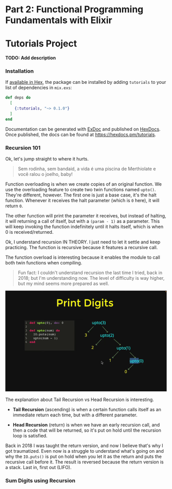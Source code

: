 # Part 2: Functional Programming Fundamentals with Elixir

# Tutorials Project

**TODO: Add description**

### Installation

If [available in Hex](https://hex.pm/docs/publish), the package can be installed
by adding `tutorials` to your list of dependencies in `mix.exs`:

```elixir
def deps do
  [
    {:tutorials, "~> 0.1.0"}
  ]
end
```

Documentation can be generated with [ExDoc](https://github.com/elixir-lang/ex_doc)
and published on [HexDocs](https://hexdocs.pm). Once published, the docs can
be found at <https://hexdocs.pm/tutorials>.

### Recursion 101

Ok, let's jump straight to where it hurts. 

> Sem rodinha, sem bandaid, a vida é uma piscina de Merthiolate e você ralou o joelho, baby!

Function overloading is when we create copies of an original function. We use the overloading feature to create two twin functions named `upto()`. They're different, however. The first one is just a base case, it's the halt function. Whenever it receives the halt parameter (which is `0` here), it will return `0`. 

The other function will print the parameter it receives, but instead of halting, it will returning a call of itself, but with a `(param - 1)` as a parameter. This will keep invoking the function indefinitely until it halts itself, which is when 0 is received/returned.

Ok, I understand recursion IN THEORY. I just need to let it settle and keep practicing. The function is recursive because it features a recursive call.

The function overload is interesting because it enables the module to call both twin functions when compiling.

> Fun fact: I couldn't understand recursion the last time I tried, back in 2018; but I'm understanding now. The level of difficulty is way higher, but my mind seems more prepared as well.

![recursion-function-explained](https://github.com/divertimentos/course-elixir-freecodecamp/blob/main/assets/elixir-recursion.png)

The explanation about Tail Recursion vs Head Recursion is interesting.

- **Tail Recursion** (ascending) is when a certain function calls itself as an immediate return each time, but with a different parameter.

- **Head Recursion** (return) is when we have an early recursion call, and then a code that will be returned, so it's put on hold until the recursion loop is satisfied.

Back in 2018 I was taught the return version, and now I believe that's why I got traumatized. Even now is a struggle to understand what's going on and why the `IO.puts()` is put on hold when you let it as the return and puts the recursive call before it. The result is reversed because the return version is a stack. Last in, first out (LIFO).

### Sum Digits using Recursion
